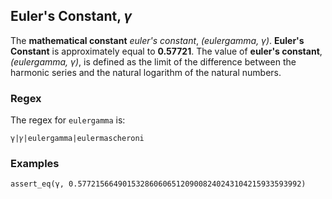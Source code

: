 ## Euler's Constant, _γ_

The **mathematical constant** _euler's constant_, _(eulergamma, γ)_. **Euler's Constant** is approximately equal to **0.57721**. The value of **euler's constant**, _(eulergamma, γ)_, is defined as the limit of the difference between the harmonic series and the natural logarithm of the natural numbers.

### Regex

The regex for `eulergamma` is:

```regex
γ|𝛾|eulergamma|eulermascheroni
```

### Examples

```leaf
assert_eq(γ, 0.57721566490153286060651209008240243104215933593992)
```
